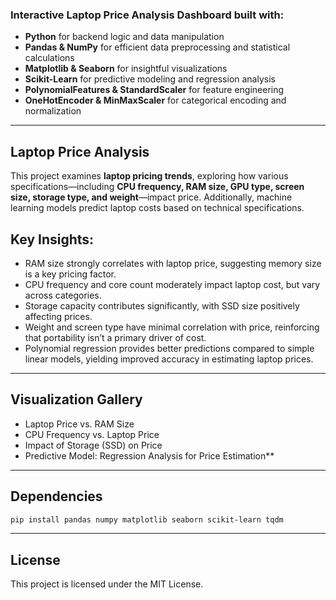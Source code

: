 ### Interactive Laptop Price Analysis Dashboard built with:
- **Python** for backend logic and data manipulation  
- **Pandas & NumPy** for efficient data preprocessing and statistical calculations  
- **Matplotlib & Seaborn** for insightful visualizations  
- **Scikit-Learn** for predictive modeling and regression analysis  
- **PolynomialFeatures & StandardScaler** for feature engineering  
- **OneHotEncoder & MinMaxScaler** for categorical encoding and normalization  

---
## Laptop Price Analysis 

This project examines **laptop pricing trends**, exploring how various specifications—including **CPU frequency, RAM size, GPU type, screen size, storage type, and weight**—impact price. Additionally, machine learning models predict laptop costs based on technical specifications.  

## Key Insights: 
- RAM size strongly correlates with laptop price, suggesting memory size is a key pricing factor.  
- CPU frequency and core count moderately impact laptop cost, but vary across categories.  
- Storage capacity contributes significantly, with SSD size positively affecting prices.  
- Weight and screen type have minimal correlation with price, reinforcing that portability isn’t a primary driver of cost.  
- Polynomial regression provides better predictions compared to simple linear models, yielding improved accuracy in estimating laptop prices.  

---

## Visualization Gallery 

- Laptop Price vs. RAM Size
- CPU Frequency vs. Laptop Price
- Impact of Storage (SSD) on Price
- Predictive Model: Regression Analysis for Price Estimation**  

---

## Dependencies  

```bash
pip install pandas numpy matplotlib seaborn scikit-learn tqdm
```

---

## License

This project is licensed under the MIT License.

